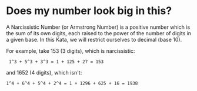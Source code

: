 # Does my number look big in this?

A Narcissistic Number (or Armstrong Number) is a positive number which is the sum of its own digits, each raised to the power of the number of digits in a given base. In this Kata, we will restrict ourselves to decimal (base 10).

For example, take 153 (3 digits), which is narcissistic:

` 1^3 + 5^3 + 3^3 = 1 + 125 + 27 = 153`

and 1652 (4 digits), which isn't:

`1^4 + 6^4 + 5^4 + 2^4 = 1 + 1296 + 625 + 16 = 1938`
